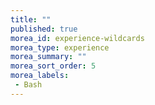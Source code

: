 ```yaml
---
title: ""
published: true
morea_id: experience-wildcards
morea_type: experience
morea_summary: ""
morea_sort_order: 5
morea_labels:
 - Bash
---
```



